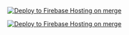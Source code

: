 [![Deploy to Firebase Hosting on merge](https://github.com/messManOrg/messMan/actions/workflows/firebase-hosting-merge.yml/badge.svg)](https://github.com/messManOrg/messMan/actions/workflows/firebase-hosting-merge.yml)

[![Deploy to Firebase Hosting on merge](https://github.com/messManOrg/messMan/actions/workflows/firebase-hosting-pull-request.yml/badge.svg)](https://github.com/messManOrg/messMan/actions/workflows/firebase-hosting-pull-request.yml)
